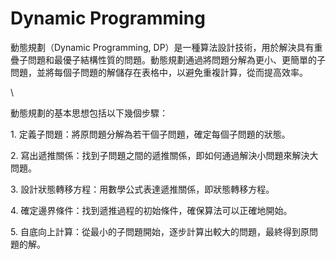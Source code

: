 # Dynamic Programming

動態規劃（Dynamic Programming, DP）是一種算法設計技術，用於解決具有重疊子問題和最優子結構性質的問題。動態規劃通過將問題分解為更小、更簡單的子問題，並將每個子問題的解儲存在表格中，以避免重複計算，從而提高效率。

\


動態規劃的基本思想包括以下幾個步驟：

1\. 定義子問題：將原問題分解為若干個子問題，確定每個子問題的狀態。

2\. 寫出遞推關係：找到子問題之間的遞推關係，即如何通過解決小問題來解決大問題。

3\. 設計狀態轉移方程：用數學公式表達遞推關係，即狀態轉移方程。

4\. 確定邊界條件：找到遞推過程的初始條件，確保算法可以正確地開始。

5\. 自底向上計算：從最小的子問題開始，逐步計算出較大的問題，最終得到原問題的解。
